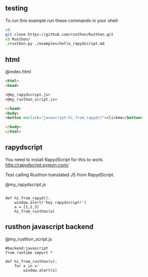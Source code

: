 testing
-------

To run this example run these commands in your shell:

```bash
cd
git clone https://github.com/rusthon/Rusthon.git
cd Rusthon/
./rusthon.py ./examples/hello_rapydscript.md
```

html
----


@index.html
```html
<html>
<head>

<@my_rapydscript.js>
<@my_rusthon_script.js>

</head>
<body>
<button onclick="javascript:hi_from_rapyd()">clickme</button>

</body>
</html>
```

rapydscript
-----------
You need to install RapydScript for this to work.
http://rapydscript.pyjeon.com/

Test calling Rusthon translated JS from RapydScript.

@my_rapydscript.js
```rapydscript

def hi_from_rapyd():
	window.alert('hey rapydscript!')
	a = [1,2,3]
	hi_from_rusthon(a)

```


rusthon javascript backend
--------------------------

@my_rusthon_script.js
```rusthon
#backend:javascript
from runtime import *

def hi_from_rusthon(v):
	for x in v:
		window.alert(x)

```
